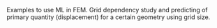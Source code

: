Examples to use ML in FEM.  Grid dependency study and predicting of primary quantity (displacement) for a certain geometry using grid size.
